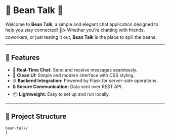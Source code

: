 # 🌱 **Bean Talk** 🌱  

Welcome to **Bean Talk**, a simple and elegant chat application designed to help you stay connected! 🫘☕ Whether you're chatting with friends, coworkers, or just testing it out, **Bean Talk** is the place to spill the beans.  

---

## 🚀 **Features**  

- 🫘 **Real-Time Chat:** Send and receive messages seamlessly.  
- 🎨 **Clean UI:** Simple and modern interface with CSS styling.  
- 🌐 **Backend Integration:** Powered by Flask for server-side operations.  
- 🔒 **Secure Communication:** Data sent over REST API.  
- 📦 **Lightweight:** Easy to set up and run locally.  

---

## 📁 **Project Structure**  

```plaintext
bean-talk/
|
